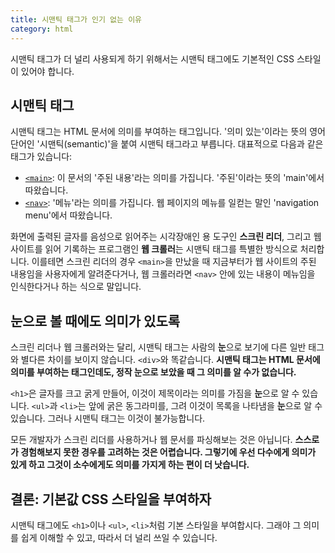 ```yaml
---
title: 시맨틱 태그가 인기 없는 이유
category: html
---
```


시맨틱 태그가 더 널리 사용되게 하기 위해서는 시맨틱 태그에도 기본적인 CSS 스타일이 있어야 합니다.

## 시맨틱 태그

시맨틱 태그는 HTML 문서에 의미를 부여하는 태그입니다. '의미 있는'이라는 뜻의 영어 단어인 '시맨틱(semantic)'을 붙여 시맨틱 태그라고 부릅니다. 대표적으로 다음과 같은 태그가 있습니다:

- [`<main>`][main-element]: 이 문서의 '주된 내용'라는 의미를 가집니다. '주된'이라는 뜻의 'main'에서 따왔습니다.
- [`<nav>`][nav-element]: '메뉴'라는 의미를 가집니다. 웹 페이지의 메뉴를 일컫는 말인 'navigation menu'에서 따왔습니다.

화면에 출력된 글자를 음성으로 읽어주는 시각장애인 용 도구인 **스크린 리더**, 그리고 웹 사이트를 읽어 기록하는 프로그램인 **웹 크롤러**는 시맨틱 태그를 특별한 방식으로 처리합니다. 이를테면 스크린 리더의 경우 `<main>`을 만났을 때 지금부터가 웹 사이트의 주된 내용임을 사용자에게 알려준다거나, 웹 크롤러라면 `<nav>` 안에 있는 내용이 메뉴임을 인식한다거나 하는 식으로 말입니다.

[main-element]: https://developer.mozilla.org/docs/Web/HTML/Element/main

[nav-element]: https://developer.mozilla.org/docs/Web/HTML/Element/nav

## 눈으로 볼 때에도 의미가 있도록

스크린 리더나 웹 크롤러와는 달리, 시맨틱 태그는 사람의 **눈**으로 보기에 다른 일반 태그와 별다른 차이를 보이지 않습니다. `<div>`와 똑같습니다. **시맨틱 태그는 HTML 문서에 의미를 부여하는 태그인데도, 정작 눈으로 보았을 때 그 의미를 알 수가 없습니다.**

`<h1>`은 글자를 크고 굵게 만들어, 이것이 제목이라는 의미를 가짐을 **눈**으로 알 수 있습니다. `<ul>`과 `<li>`는 앞에 굵은 동그라미를, 그려 이것이 목록을 나타냄을 **눈**으로 알 수 있습니다. 그러나 시맨틱 태그는 이것이 불가능합니다.

모든 개발자가 스크린 리더를 사용하거나 웹 문서를 파싱해보는 것은 아닙니다. **스스로가 경험해보지 못한 경우를 고려하는 것은 어렵습니다. 그렇기에 우선 다수에게 의미가 있게 하고 그것이 소수에게도 의미를 가지게 하는 편이 더 낫습니다.**

## 결론: 기본값 CSS 스타일을 부여하자

시맨틱 태그에도 `<h1>`이나 `<ul>`, `<li>`처럼 기본 스타일을 부여합시다. 그래야 그 의미를 쉽게 이해할 수 있고, 따라서 더 널리 쓰일 수 있습니다.
